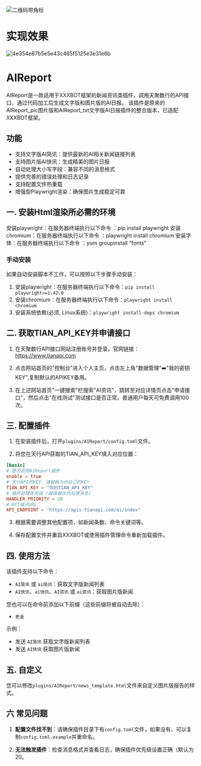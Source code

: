 ![二维码带角标](https://github.com/user-attachments/assets/f6a10787-bc14-4c86-aadb-21ce00714a11)

# 实现效果
![4e354e87b5e5e43c465f5125e3e31e6b](https://github.com/user-attachments/assets/f33a5e32-fd7a-4ab4-97a4-ee802aa75a3d)

# AIReport
AIReport是一款适用于XXXBOT框架的新闻资讯类插件，调用天聚数行的API接口，通过代码加工后生成文字版和图片版的AI日报。
该插件是原来的AIReport_pic图片版和AIReport_txt文字版AI日报插件的整合版本，已适配XXXBOT框架。

## 功能
- 支持文字版AI简讯：提供最新的AI相关新闻链接列表
- 支持图片版AI快讯：生成精美的图片日报
- 自动处理大小写字段：兼容不同的消息格式
- 提供完善的错误处理和日志记录
- 支持配置文件热重载
- 增强型Playwright渲染：确保图片生成稳定可靠

## 一. 安装Html渲染所必需的环境

安装playwright：在服务器终端执行以下命令 ：pip install playwright
安装chromium：在服务器终端执行以下命令 ：playwright install chromium
安装字体：在服务器终端执行以下命令 ：yum groupinstall "fonts"


### 手动安装
如果自动安装脚本不工作，可以按照以下步骤手动安装：

1. 安装playwright：在服务器终端执行以下命令：`pip install playwright>=1.42.0`
2. 安装chromium：在服务器终端执行以下命令：`playwright install chromium`
3. 安装系统依赖(必须, Linux系统)：`playwright install-deps chromium`


## 二. 获取TIAN_API_KEY并申请接口
1. 在天聚数行API接口网站注册账号并登录，官网链接：https://www.tianapi.com

2. 点击网站首页的"控制台"进入个人主页，点击左上角"数据管理"➡️"我的密钥KEY",复制默认的APIKEY备用。

3. 在上述网站首页"一键搜索"栏搜索"AI资讯"，跳转至对应详情页点击"申请接口"，然后点击"在线测试"测试接口是否正常。普通用户每天可免费调用100次。

## 三. 配置插件
1. 在安装插件后，打开`plugins/AIReport/config.toml`文件。

2. 将您在天行API获取的TIAN_API_KEY填入对应位置：
```toml
[basic]
# 是否启用AIReport插件
enable = true
# 天行API的KEY，请替换为你自己的KEY
TIAN_API_KEY = "你的TIAN_API_KEY"
# 插件处理优先级 (越高越优先处理消息)
HANDLER_PRIORITY = 20
# API端点URL
API_ENDPOINT = "https://apis.tianapi.com/ai/index"
```

3. 根据需要调整其他配置项，如新闻条数、命令关键词等。

4. 保存配置文件并重启XXXBOT或使用插件管理命令重新加载插件。

## 四. 使用方法
该插件支持以下命令：
- `AI简讯` 或 `ai简讯`：获取文字版新闻列表
- `AI快讯`、`ai快讯`、`AI资讯` 或 `ai资讯`：获取图片版新闻

您也可以在命令前添加以下前缀（这些前缀将被自动去除）：
- `老金`


示例：
- 发送 `AI简讯` 获取文字版新闻列表
- 发送 `AI快讯` 获取图片版新闻

## 五. 自定义
您可以修改`plugins/AIReport/news_template.html`文件来自定义图片版报告的样式。


## 六 常见问题
1. **配置文件找不到**：请确保插件目录下有`config.toml`文件，如果没有，可以复制`config.toml.example`并重命名。

2. **无法触发插件**：检查消息格式并查看日志，确保插件优先级设置正确（默认为20。


